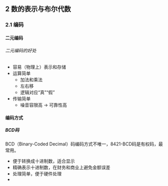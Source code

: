 ## 2 数的表示与布尔代数
### 2.1 编码
#### 二元编码
###### 二元编码的好处
* 容易（物理上）表示和存储
* 运算简单
  * 加法和乘法
  * 左右移
  * 逻辑对应“真”“假”
* 传输简单
  * 噪音容限高 → 可靠性高

#### 编码方式
##### BCD码
BCD（Binary-Coded Decimal）码编码方式不唯一，8421-BCD码是有权码，最常用。  
* 便于转换成十进制数，适合显示
* 精确表示十进制数，在财务和商业上避免金额误差
* 处理简单，便于硬件处理
* 
  
